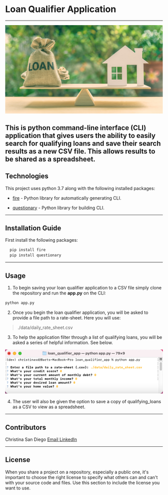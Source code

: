 # Loan Qualifier Application
---
![Weighting home loan options.](images/home_loan.jpg)

This is python command-line interface (CLI) application that gives users the ability to easily search for qualifying loans and save their search results as a new CSV file.  This allows results to be shared as a spreadsheet.
---

## Technologies

This project uses python 3.7 along with the following installed packages:

  * [fire](https://github.com/google/python-fire) - Python library for automatically generating CLI.

  * [questionary](https://github.com/tmbo/questionary) - Python library for building CLI.

---

## Installation Guide

First install the following packages:

```python
  pip install fire
  pip install questionary
```

---

## Usage

1. To begin saving your loan qualifier application to a CSV file simply clone the repository and run the **app.py** on the CLI:

```python
python app.py
```

2. Once you begin the loan qualifier application, you will be asked to provide a file path to a rate-sheet.  Here you will use:
> ./data/daily_rate_sheet.csv

3. To help the application filter through a list of qualifying loans, you will be asked a series of helpful information.  See below.

![Example of application filter questions](images/appfilterexample.jpg)

4. The user will also be given the option to save a copy of qualifying_loans as a CSV to view as a spreadsheet.

---

## Contributors

Christina San Diego
[  Email  ](mailto:christina.b.sandiego@gmail.com)[ LinkedIn ](https://www.linkedin.com/in/christinabuted)

---

## License

When you share a project on a repository, especially a public one, it's important to choose the right license to specify what others can and can't with your source code and files. Use this section to include the license you want to use.
